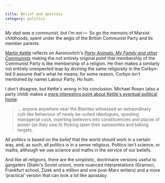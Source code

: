 ```yaml
---

title: Belief and apostasy
category: politics
---
```


_My dad was a communist, but I'm not_&thinsp;&#8212;&thinsp; So go the memoirs of Marxist childhoods, spent under the aegis of the British Communist Party and its member parents.

[Martin Kettle](https://www.theguardian.com/commentisfree/2016/jan/22/communist-family-politics-religion) reflects on Aaronovitch's <cite>[Party Animals: My Family and other Communists](https://www.theguardian.com/books/2015/dec/30/party-animals-my-family-other-communists-review-david-aaronovitch-marxism)</cite> making the not entirely original point that membership of the Communist Party is like membership of a religion. He then makes a similarly not entirely unexpected leap by divining the same religiosity in the Corbyn-led (I assume that's what he means; for some reason, Corbyn isn't mentioned by name) Labour Party. Ho hum.

I don't disagree, but Kettle's wrong in his conclusion. Michael Rosen (also a party child) makes a [more interesting point about Kettle's eventual political home](https://www.theguardian.com/commentisfree/2016/jan/22/communist-family-politics-religion#comment-67287411):

 > &hellip; anyone anywhere near the Blairites witnessed an extraordinary cult-like behaviour of newly be-suited ideologues, spouting managerial cock, inserting believers into constituencies and places of power (as they saw it) flicking open their samsonites and talking targets.

All politics is based on the _belief_ that the world should work in a certain way, and, as such, all politics is in a sense religious. Politics isn't science, or maths, although we use science and maths in the service of our beliefs.

And like all religions, there are the simplistic, doctrinaire versions useful to gangsters (Stalin's Soviet union), more nuanced interpretations (Gramsci, Frankfurt school, Zizek and a million and one post-Marx writers) and a more &#8216;practical&#8217; version that can look a lot like apostasy.
